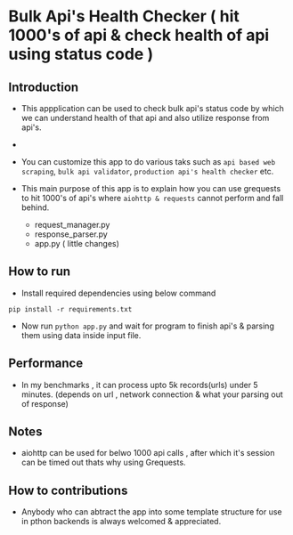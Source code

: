 # Bulk Api's Health Checker ( hit 1000's of api & check health of api using status code )

## Introduction
- This appplication can be used to check bulk api's status code by which we can understand health of that api and also utilize response from api's.
- 
- You can customize this app to do various taks such as `api based web scraping`, `bulk api validator`, `production api's health checker` etc.

- This main purpose of this app is to explain how you can use grequests to hit 1000's of api's where `aiohttp & requests` cannot perform and fall behind.
  -   request_manager.py
  -   response_parser.py
  -   app.py ( little changes)

## How to run
- Install required dependencies using below command 
```
pip install -r requirements.txt

```
- Now run `python app.py` and wait for program to finish api's & parsing them using data inside input file.

## Performance
- In my benchmarks , it can process upto 5k records(urls) under 5 minutes. (depends on url , network connection & what your parsing out of response)

## Notes
- aiohttp can be used for belwo 1000 api calls , after which it's session can be timed out thats why using Grequests.

## How to contributions
- Anybody who can abtract the app into some template structure for use in pthon backends is always welcomed & appreciated.
